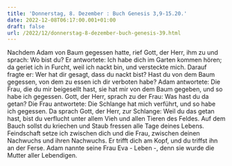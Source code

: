 ```yaml
---
title: 'Donnerstag, 8. Dezember : Buch Genesis 3,9-15.20.'
date: 2022-12-08T06:17:00.001+01:00
draft: false
url: /2022/12/donnerstag-8-dezember-buch-genesis-39.html
---
```


Nachdem Adam von Baum gegessen hatte, rief Gott, der Herr, ihm zu und sprach: Wo bist du? Er antwortete: Ich habe dich im Garten kommen hören; da geriet ich in Furcht, weil ich nackt bin, und versteckte mich. Darauf fragte er: Wer hat dir gesagt, dass du nackt bist? Hast du von dem Baum gegessen, von dem zu essen ich dir verboten habe? Adam antwortete: Die Frau, die du mir beigesellt hast, sie hat mir von dem Baum gegeben, und so habe ich gegessen. Gott, der Herr, sprach zu der Frau: Was hast du da getan? Die Frau antwortete: Die Schlange hat mich verführt, und so habe ich gegessen. Da sprach Gott, der Herr, zur Schlange: Weil du das getan hast, bist du verflucht unter allem Vieh und allen Tieren des Feldes. Auf dem Bauch sollst du kriechen und Staub fressen alle Tage deines Lebens. Feindschaft setze ich zwischen dich und die Frau, zwischen deinen Nachwuchs und ihren Nachwuchs. Er trifft dich am Kopf, und du triffst ihn an der Ferse. Adam nannte seine Frau Eva - Leben -, denn sie wurde die Mutter aller Lebendigen.